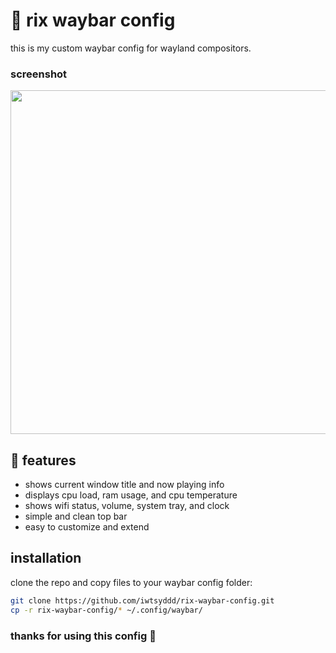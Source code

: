 # 🎨 rix waybar config
 
this is my custom waybar config for wayland compositors.

### screenshot
<img src="https://github.com/user-attachments/assets/806f1fee-ddc9-4c4d-a09d-b41f95443643" width="550"/>

## 🔩 features 

- shows current window title and now playing info  
- displays cpu load, ram usage, and cpu temperature  
- shows wifi status, volume, system tray, and clock  
- simple and clean top bar  
- easy to customize and extend

## installation

clone the repo and copy files to your waybar config folder:

```bash
git clone https://github.com/iwtsyddd/rix-waybar-config.git
cp -r rix-waybar-config/* ~/.config/waybar/
```

### thanks for using this config 🥰
